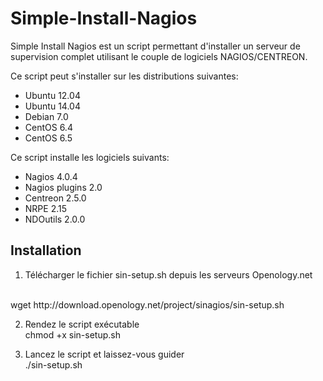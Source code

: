 Simple-Install-Nagios
=====================

Simple Install Nagios est un script permettant d'installer un serveur de supervision complet utilisant le couple
de logiciels NAGIOS/CENTREON.

Ce script peut s'installer sur les distributions suivantes:

- Ubuntu 12.04
- Ubuntu 14.04
- Debian 7.0
- CentOS 6.4
- CentOS 6.5

Ce script installe les logiciels suivants:

- Nagios 4.0.4
- Nagios plugins 2.0
- Centreon 2.5.0
- NRPE 2.15
- NDOutils 2.0.0

Installation
------------

1) Télécharger le fichier sin-setup.sh depuis les serveurs Openology.net
<br>
wget http://download.openology.net/project/sinagios/sin-setup.sh

2) Rendez le script exécutable<br>
chmod +x sin-setup.sh

3) Lancez le script et laissez-vous guider<br>
./sin-setup.sh
